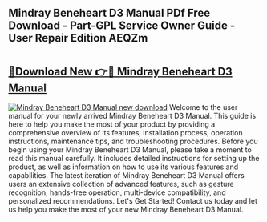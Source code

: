 ## Mindray Beneheart D3 Manual PDf Free Download - Part-GPL Service Owner Guide - User Repair Edition AEQZm

# <h2><a href="http://cf29333.oget.top/?id=Mindray+Beneheart+D3+Manual">🔗Download New 👉🔴 Mindray Beneheart D3 Manual</a></h2>

[![Mindray Beneheart D3 Manual new download](https://i.imgur.com/5g1atiW.png)](http://cf29333.oget.top/?id=Mindray+Beneheart+D3+Manual)
Welcome to the user manual for your newly arrived Mindray Beneheart D3 Manual. This guide is here to help you make the most of your product by providing a comprehensive overview of its features, installation process, operation instructions, maintenance tips, and troubleshooting procedures. Before you begin using your Mindray Beneheart D3 Manual, please take a moment to read this manual carefully. It includes detailed instructions for setting up the product, as well as information on how to use its various features and capabilities. The latest iteration of Mindray Beneheart D3 Manual offers users an extensive collection of advanced features, such as gesture recognition, hands-free operation, multi-device compatibility, and personalized recommendations. Let's Get Started! Contact us today and let us help you make the most of your new Mindray Beneheart D3 Manual.

